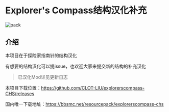 # **Explorer's Compass结构汉化补充**

![pack](https://github.com/user-attachments/assets/4cb8902e-5402-4758-9a59-ee2afd85ccda)

## 介绍

本项目在于探险家指南针的结构汉化

有想要的结构汉化可以提issue，也欢迎大家来提交新的结构的补充汉化

> 已汉化Mod详见更新日志

本项目下载位置：https://github.com/CLOT-LIU/explorerscompass-CHS/releases

国内唯一下载地址：https://bbsmc.net/resourcepack/explorerscompass-chs

